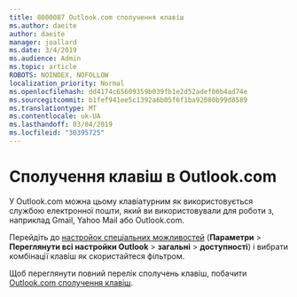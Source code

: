 ```yaml
---
title: 8000087 Outlook.com сполучення клавіш
ms.author: daeite
author: daeite
manager: joallard
ms.date: 3/4/2019
ms.audience: Admin
ms.topic: article
ROBOTS: NOINDEX, NOFOLLOW
localization_priority: Normal
ms.openlocfilehash: dd4174c65609359b039fb1e2d52adef06b4ad74e
ms.sourcegitcommit: b1fef941ee5c1392a6b05f6f1ba92080b99d8589
ms.translationtype: MT
ms.contentlocale: uk-UA
ms.lasthandoff: 03/04/2019
ms.locfileid: "30395725"
---
```

# <a name="keyboard-shortcuts-in-outlookcom"></a>Сполучення клавіш в Outlook.com

У Outlook.com можна цьому клавіатурним як використовується службою електронної пошти, який ви використовували для роботи з, наприклад Gmail, Yahoo Mail або Outlook.com.

Перейдіть до [настройок спеціальних можливостей](https://go.microsoft.com/fwlink/?linkid=2080840) (**Параметри** > **Переглянути всі настройки Outlook** > **загальні** > **доступності**) і вибрати комбінації клавіш як скористайтеся фільтром.

Щоб переглянути повний перелік сполучень клавіш, побачити [Outlook.com сполучення клавіш](https://support.office.com/article/708d907e-4398-4fc6-9a9a-4fc72bccec16).